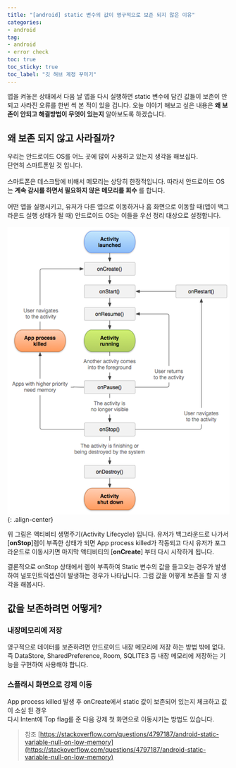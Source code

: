 ```yaml
---
title: "[android] static 변수의 값이 영구적으로 보존 되지 않은 이유"
categories:
- android
tag:
- android
- error check
toc: true 
toc_sticky: true
toc_label: "깃 허브 계정 꾸미기"
---
```

앱을 켜놓은 상태에서 다음 날 앱을 다시 실행하면 static 변수에 담긴 값들이 보존이 안되고 
사라진 오류를 한번 씩 본 적이 있을 겁니다. 오늘 이야기 해보고 싶은 내용은 **왜 보존이 안되고 해결방법이 무엇이 있는지** 
알아보도록 하겠습니다.

## 왜 보존 되지 않고 사라질까?
우리는 안드로이드 OS를 어느 곳에 많이 사용하고 있는지 생각을 해보십다.
<br> 단연히 스마트폰일 것 입니다.
<br><br>
스마트폰은 데스크탑에 비해서 메모리는 상당히 한정적입니다. 따라서 안드로이드 OS는 **계속 감시를 하면서 필요하지 않은 메모리를 회수**
를 합니다. 
<br>
<br>
어떤 앱을 실행시키고, 유저가 다른 앱으로 이동하거나 홈 화면으로 이동할 때(앱이 백그라운드 실행 상태가 될 때)
안드로이드 OS는 이들을 우선 정리 대상으로 설정합니다.
<br>
<br>
![image-center](/assets/post/2022-07-04-android-onStop-Static-error/lifecycle.png){: .align-center}

위 그림은 액티비티 생명주기(Activity Lifecycle) 입니다.
유저가 백그라운드로 나가서[**onStop**]렘이 부족한 상태가 되면 
App process killed가 작동되고 다시 유저가 포그라운드로 이동시키면 마지막 액티비티의 [**onCreate**] 부터 다시 시작하게 됩니다.

결론적으로 onStop 상태에서 렘이 부족하여 Static 변수의 값을 들고오는 경우가 발생하여 널포인트익셉션이 
발생하는 경우가 나타납니다. 그럼 값을 어떻게 보존을 할 지 생각을 해봅시다.

## 값을 보존하려면 어떻게?
### 내장메모리에 저장
영구적으로 데이터를 보존하려면 안드로이드 내장 메모리에 저장 하는 방법 밖에 없다.
<br> 즉 DataStore, SharedPreference, Room, SQLITE3 등 내장 메모리에 저장하는 기능을 구현하여 사용해야 합니다.

### 스플래시 화면으로 강제 이동
App process killed 발생 후 onCreate에서 static 값이 보존되어 있는지 체크하고 값이 소실 된 경우 
<br>
다시 Intent에 Top flag를 준 다음 강제 첫 화면으로 이동시키는 방법도 있습니다.


> 참조 [https://stackoverflow.com/questions/4797187/android-static-variable-null-on-low-memory](https://stackoverflow.com/questions/4797187/android-static-variable-null-on-low-memory)



